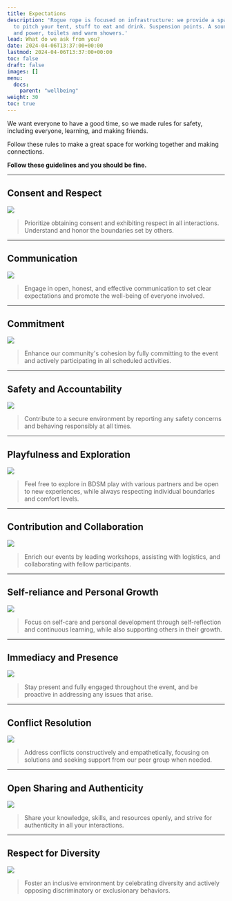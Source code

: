 ```yaml
---
title: Expectations
description: 'Rogue rope is focused on infrastructure: we provide a space, a place
  to pitch your tent, stuff to eat and drink. Suspension points. A sound-system. Water
  and power, toilets and warm showers.'
lead: What do we ask from you?
date: 2024-04-06T13:37:00+00:00
lastmod: 2024-04-06T13:37:00+00:00
toc: false
draft: false
images: []
menu: 
  docs:
    parent: "wellbeing"
weight: 30
toc: true
---
```


We want everyone to have a good time, so we made rules for safety, including everyone, learning, and making friends.

Follow these rules to make a great space for working together and making connections.

**Follow these guidelines and you should be fine.**

----

## Consent and Respect
![](/images/k0jf4U8.jpg)
> Prioritize obtaining consent and exhibiting respect in all interactions. Understand and honor the boundaries set by others.

---

## Communication
![](/images/1h0hBbV.jpg)
> Engage in open, honest, and effective communication to set clear expectations and promote the well-being of everyone involved.

---
## Commitment
![](/images/cnTSZNP.jpg)
> Enhance our community's cohesion by fully committing to the event and actively participating in all scheduled activities.


-----
## Safety and Accountability
![](/images/BvXca4U.jpg)
> Contribute to a secure environment by reporting any safety concerns and behaving responsibly at all times.

-----
## Playfulness and Exploration
![](/images/Wvm1G2x.jpg)
> Feel free to explore in BDSM play with various partners and be open to new experiences, while always respecting individual boundaries and comfort levels.

-----
## Contribution and Collaboration
![](/images/mPvcsxO.jpg)
> Enrich our events by leading workshops, assisting with logistics, and collaborating with fellow participants.


-----
## Self-reliance and Personal Growth
![](/images/vx00fHS.jpg)
> Focus on self-care and personal development through self-reflection and continuous learning, while also supporting others in their growth.

-----
## Immediacy and Presence
![](/images/OxxEzUg.jpg)
> Stay present and fully engaged throughout the event, and be proactive in addressing any issues that arise.

-----
## Conflict Resolution
![](/images/6URpTy8.png)
> Address conflicts constructively and empathetically, focusing on solutions and seeking support from our peer group when needed.

-----
## Open Sharing and Authenticity
![](/images/u8XkGEj.jpg)
> Share your knowledge, skills, and resources openly, and strive for authenticity in all your interactions.

-----
## Respect for Diversity
![](/images/08doDoY.jpg)
> Foster an inclusive environment by celebrating diversity and actively opposing discriminatory or exclusionary behaviors.